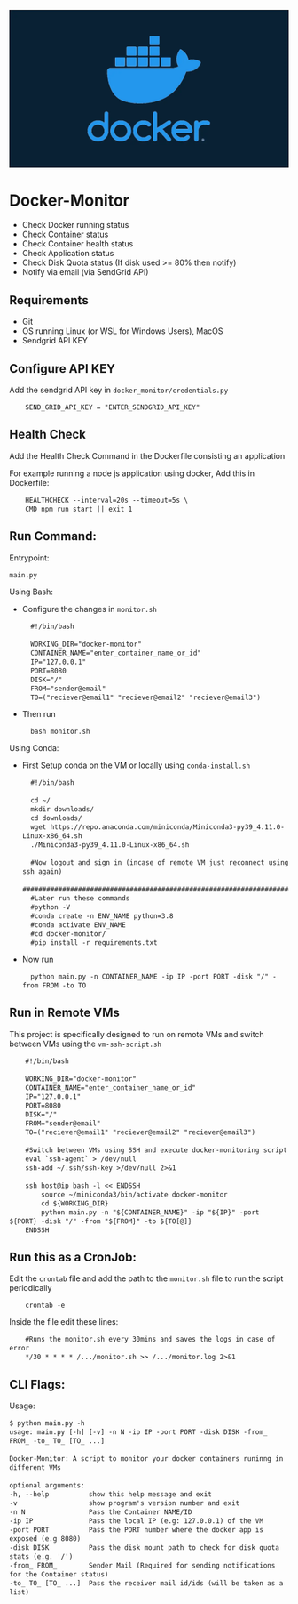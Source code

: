 ![docker](https://github.com/deepraj1729/Docker-Monitor/blob/main/media/docker.png)

# Docker-Monitor
- Check Docker running status
- Check Container status
- Check Container health status
- Check Application status
- Check Disk Quota status (If disk used >= 80% then notify)
- Notify via email (via SendGrid API)

## Requirements
- Git
- OS running Linux (or WSL for Windows Users), MacOS
- Sendgrid API KEY

## Configure API KEY
Add the sendgrid API key in `docker_monitor/credentials.py`
        
        SEND_GRID_API_KEY = "ENTER_SENDGRID_API_KEY"
        

## Health Check
Add the Health Check Command in the Dockerfile consisting an application

For example running a node js application using docker,
Add this in Dockerfile:

        HEALTHCHECK --interval=20s --timeout=5s \
        CMD npm run start || exit 1

## Run Command:
Entrypoint: 
    
    main.py
    
    
Using Bash:

- Configure the changes in `monitor.sh`
        
        #!/bin/bash

        WORKING_DIR="docker-monitor"
        CONTAINER_NAME="enter_container_name_or_id"
        IP="127.0.0.1"
        PORT=8080
        DISK="/"
        FROM="sender@email"
        TO=("reciever@email1" "reciever@email2" "reciever@email3")

- Then run
    
        bash monitor.sh
    
Using Conda:
- First Setup conda on the VM or locally using `conda-install.sh`
        
        #!/bin/bash

        cd ~/
        mkdir downloads/
        cd downloads/
        wget https://repo.anaconda.com/miniconda/Miniconda3-py39_4.11.0-Linux-x86_64.sh
        ./Miniconda3-py39_4.11.0-Linux-x86_64.sh

        #Now logout and sign in (incase of remote VM just reconnect using ssh again)
        ############################################################################
        #Later run these commands
        #python -V
        #conda create -n ENV_NAME python=3.8
        #conda activate ENV_NAME
        #cd docker-monitor/
        #pip install -r requirements.txt
        
        
- Now run 
        
        python main.py -n CONTAINER_NAME -ip IP -port PORT -disk "/" -from FROM -to TO

## Run in Remote VMs
This project is specifically designed to run on remote VMs and switch between VMs
using the `vm-ssh-script.sh`

        #!/bin/bash

        WORKING_DIR="docker-monitor"
        CONTAINER_NAME="enter_container_name_or_id"
        IP="127.0.0.1"
        PORT=8080
        DISK="/"
        FROM="sender@email"
        TO=("reciever@email1" "reciever@email2" "reciever@email3")

        #Switch between VMs using SSH and execute docker-monitoring script
        eval `ssh-agent` > /dev/null
        ssh-add ~/.ssh/ssh-key >/dev/null 2>&1

        ssh host@ip bash -l << ENDSSH
            source ~/miniconda3/bin/activate docker-monitor
            cd ${WORKING_DIR}
            python main.py -n "${CONTAINER_NAME}" -ip "${IP}" -port ${PORT} -disk "/" -from "${FROM}" -to ${TO[@]}
        ENDSSH

## Run this as a CronJob:
Edit the `crontab` file and add the path to the `monitor.sh` file to run the script periodically
        
        crontab -e

Inside the file edit these lines:

        #Runs the monitor.sh every 30mins and saves the logs in case of error
        */30 * * * * /.../monitor.sh >> /.../monitor.log 2>&1
        
        
## CLI Flags:
Usage:

    $ python main.py -h
    usage: main.py [-h] [-v] -n N -ip IP -port PORT -disk DISK -from_ FROM_ -to_ TO_ [TO_ ...]

    Docker-Monitor: A script to monitor your docker containers runinng in different VMs

    optional arguments:
    -h, --help          show this help message and exit
    -v                  show program's version number and exit
    -n N                Pass the Container NAME/ID
    -ip IP              Pass the local IP (e.g: 127.0.0.1) of the VM
    -port PORT          Pass the PORT number where the docker app is exposed (e.g 8080)
    -disk DISK          Pass the disk mount path to check for disk quota stats (e.g. '/')
    -from_ FROM_        Sender Mail (Required for sending notifications for the Container status)
    -to_ TO_ [TO_ ...]  Pass the receiver mail id/ids (will be taken as a list)

